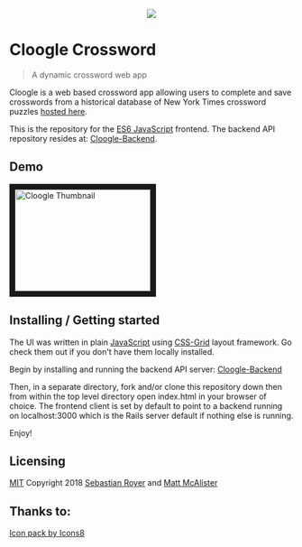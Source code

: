 <p align="center"><img src="https://png.icons8.com/dotty/64/000000/grid.png"></p>

# Cloogle Crossword
> A dynamic crossword web app

Cloogle is a web based crossword app allowing users to complete and save crosswords from a historical database of New York Times crossword puzzles [hosted here](https://github.com/doshea/nyt_crosswords).

This is the repository for the [ES6 JavaScript](https://developer.mozilla.org/en-US/docs/Web/JavaScript) frontend. The backend API repository resides at: [Cloogle-Backend](https://github.com/walkingalchemy/Cloogle-backend).

## Demo
<a href="https://youtu.be/fZyNg0_bY18" target="_blank"><img src="http://img.youtube.com/vi/fZyNg0_bY18/0.jpg" 
alt="Cloogle Thumbnail" width="240" height="180" border="10" /></a>

## Installing / Getting started

The UI was written in plain [JavaScript](https://developer.mozilla.org/en-US/docs/Web/JavaScript) using [CSS-Grid](https://developer.mozilla.org/en-US/docs/Web/CSS/CSS_Grid_Layout) layout framework. Go check them out if you don't have them locally installed. 

Begin by installing and running the backend API server: [Cloogle-Backend](https://github.com/walkingalchemy/Cloogle-backend)

Then, in a separate directory, fork and/or clone this repository down then from within the top level directory open index.html in your browser of choice. The frontend client is set by default to point to a backend running on localhost:3000 which is the Rails server default if nothing else is running.

Enjoy!

## Licensing
[MIT](https://oss.ninja/mit?organization=Sebastian%20Royer) 
Copyright 2018 [Sebastian Royer](https://github.com/walkingalchemy) and [Matt McAlister](https://github.com/matt-mcalister)


## Thanks to:
<a href="https://icons8.com">Icon pack by Icons8</a>
